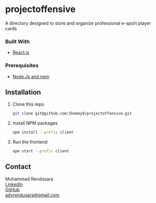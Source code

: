 # projectoffensive
A directory designed to store and organize professional e-sport player cards

### Built With

* [React.js](https://reactjs.org/)

### Prerequisites

* [Node.Js and npm](https://docs.npmjs.com/downloading-and-installing-node-js-and-npm)

## Installation

1. Clone this repo
   ```sh
   git clone git@github.com:Shomey9/projectoffensive.git
   ```
2. Install NPM packages
   ```sh
   npm install --prefix client
   ```
3. Run the frontend
   ```sh
   npm start --prefix client
   ```

## Contact

Muhammad Rendusara\
[LinkedIn](https://www.linkedin.com/in/hadyanrendusara/)\
[GitHub](https://github.com/Shomey9)\
adyrendusara@gmail.com
